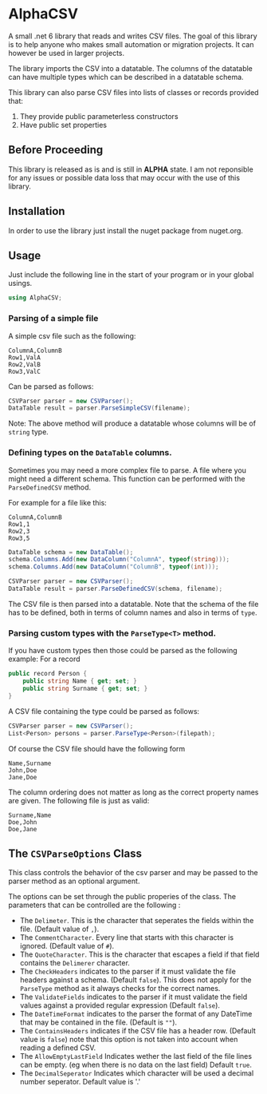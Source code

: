 # AlphaCSV
A small .net 6 library that reads and writes CSV files. The goal of this library
is to help anyone who makes small automation or migration projects. It can however
be used in larger projects.

The library imports the CSV into a datatable. The columns of the datatable can have
multiple types which can be described in a datatable schema.

This library can also parse CSV files into lists of classes or records provided that:

1) They provide public parameterless constructors
2) Have public set properties

## Before Proceeding
This library is released as is and is still in <b>ALPHA</b> state. I am not reponsible
for any issues or possible data loss that may occur with the use of this library.

## Installation
In order to use the library just install the nuget package from nuget.org.

## Usage
Just include the following line in the start of your program or in your global usings.
```csharp
using AlphaCSV;
```

### Parsing of a simple file

A simple csv file such as the following:
```
ColumnA,ColumnB
Row1,ValA
Row2,ValB
Row3,ValC
```
Can be parsed as follows:
```csharp
CSVParser parser = new CSVParser();
DataTable result = parser.ParseSimpleCSV(filename);
```
Note: The above method will produce a datatable whose columns will be of `string` type.

### Defining types on the `DataTable` columns.
Sometimes you may need a more complex file to parse. A file where you might need a
different schema. This function can be performed with the `ParseDefinedCSV` method.

For example for a file like this:

```
ColumnA,ColumnB
Row1,1
Row2,3
Row3,5
```

```csharp
DataTable schema = new DataTable();
schema.Columns.Add(new DataColumn("ColumnA", typeof(string)));
schema.Columns.Add(new DataColumn("ColumnB", typeof(int)));

CSVParser parser = new CSVParser();
DataTable result = parser.ParseDefinedCSV(schema, filename);
```

The CSV file is then parsed into a datatable. Note that the schema of the file
has to be defined, both in terms of column names and also in terms of `type`.

### Parsing custom types with the `ParseType<T>` method.
If you have custom types then those could be parsed as the following example:
For a record
```csharp
public record Person {
	public string Name { get; set; }
	public string Surname { get; set; }
}
```
A CSV file containing the type could be parsed as follows:
```csharp
CSVParser parser = new CSVParser();
List<Person> persons = parser.ParseType<Person>(filepath);
```
Of course the CSV file should have the following form
```
Name,Surname
John,Doe
Jane,Doe
```
The column ordering does not matter as long as the correct property names are given. The following file is just as valid:
```
Surname,Name
Doe,John
Doe,Jane
```

## The `CSVParseOptions` Class
This class controls the behavior of the csv parser and may be passed to the parser method as an optional argument.

The options can be set through the public properies of the class. The parameters that can be controlled are the following :
- The `Delimeter`. This is the character that seperates the fields within the file. (Default value of `,`).
- The `CommentCharacter`. Every line that starts with this character is ignored. (Default value of `#`).
- The `QuoteCharacter`. This is the character that escapes a field if that field contains the `Delimerer` character.
- The `CheckHeaders` indicates to the parser if it must validate the file headers against a schema. (Default `false`). This does not apply for the `ParseType`
method as it always checks for the correct names.
- The `ValidateFields` indicates to the parser if it must validate the field values against a provided regular expression (Default `false`).
- The `DateTimeFormat` indicates to the parser the format of any DateTime that may be contained in the file. (Default is `""`).
- The `ContainsHeaders` indicates if the CSV file has a header row. (Default value is `false`) note that this option is not taken into account when reading a defined CSV.
- The `AllowEmptyLastField` Indicates wether the last field of the file lines can be empty. (eg when there is no data on the last field) Default `true`.
- The `DecimalSeperator` Indicates which character will be used a decimal number seperator. Default value is '.'
